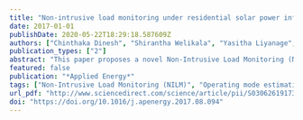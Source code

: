 ```yaml
---
title: "Non-intrusive load monitoring under residential solar power influx"
date: 2017-01-01
publishDate: 2020-05-22T18:29:18.587609Z
authors: ["Chinthaka Dinesh", "Shirantha Welikala", "Yasitha Liyanage", "Mervyn Parakrama B. Ekanayake", "Roshan Indika Godaliyadda", "Janaka Ekanayake"]
publication_types: ["2"]
abstract: "This paper proposes a novel Non-Intrusive Load Monitoring (NILM) method for a consumer premises with a residentially installed solar plant. This method simultaneously identifies the amount of solar power influx as well as the turned ON appliances, their operating modes, and power consumption levels. Further, it works effectively with a single active power measurement taken at the total power entry point with a sampling rate of 1Hz. First, a unique set of appliance and solar signatures were constructed using a high-resolution implementation of Karhunen Loéve expansion (KLE). Then, different operating modes of multi-state appliances were automatically classified utilizing a spectral clustering based method. Finally, using the total power demand profile, through a subspace component power level matching algorithm, the turned ON appliances along with their operating modes and power levels as well as the solar influx amount were found at each time point. The proposed NILM method was first successfully validated on six synthetically generated houses (with solar units) using real household data taken from the Reference Energy Disaggregation Dataset (REDD) - USA. Then, in order to demonstrate the scalability of the proposed NILM method, it was employed on a set of 400 individual households. From that, reliable estimations were obtained for the total residential solar generation and for the total load that can be shed to provide reserve services. Finally, through a developed prediction technique, NILM results observed from 400 households during four days in the recent past were utilized to predict the next day’s total load that can be shed."
featured: false
publication: "*Applied Energy*"
tags: ["Non-Intrusive Load Monitoring (NILM)", "Operating mode estimation", "Solar power estimation", "Demand Response (DR)", "Demand Side Management (DSM)", "Smart grid", "00-02", "62P30", "68P30", "99-00"]
url_pdf: "http://www.sciencedirect.com/science/article/pii/S0306261917311157"
doi: "https://doi.org/10.1016/j.apenergy.2017.08.094"
---
```


